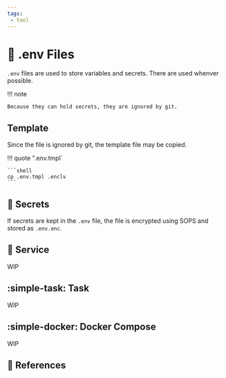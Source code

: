```yaml
---
tags:
 - tool
---
```

# :pencil: .env Files

`.env` files are used to store variables and secrets. There are used whenver possible.

!!! note

    Because they can hold secrets, they are ignored by git.

## Template

Since the file is ignored by git, the template file may be copied.

!!! quote ".env.tmpl`

    ```shell
    cp .env.tmpl .enclv
    ```

## :key: Secrets

If secrets are kept in the `.env` file, the file is encrypted using SOPS and stored as `.env.enc`.

## :pencil: Service

WIP

## :simple-task: Task

WIP

## :simple-docker: Docker Compose

WIP

## :link: References
